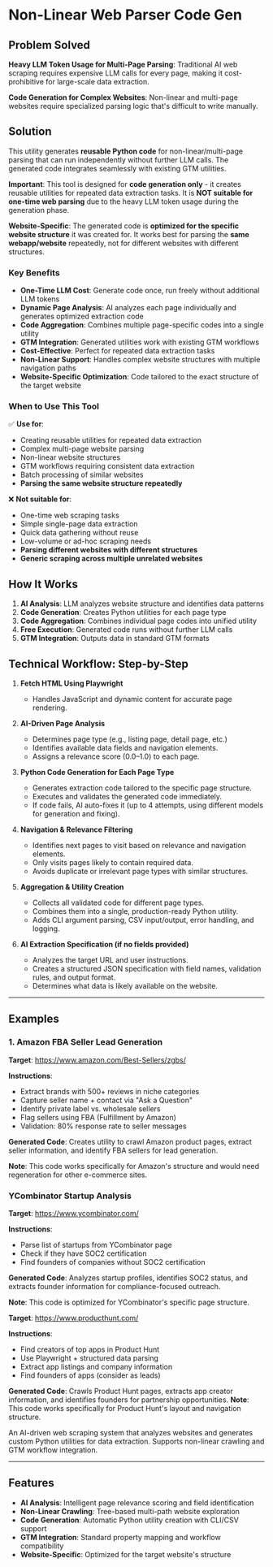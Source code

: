 # Non-Linear Web Parser Code Gen

## Problem Solved

**Heavy LLM Token Usage for Multi-Page Parsing**: Traditional AI web scraping requires expensive LLM calls for every page, making it cost-prohibitive for large-scale data extraction.

**Code Generation for Complex Websites**: Non-linear and multi-page websites require specialized parsing logic that's difficult to write manually.

## Solution

This utility generates **reusable Python code** for non-linear/multi-page parsing that can run independently without further LLM calls. The generated code integrates seamlessly with existing GTM utilities.

**Important**: This tool is designed for **code generation only** - it creates reusable utilities for repeated data extraction tasks. It is **NOT suitable for one-time web parsing** due to the heavy LLM token usage during the generation phase.

**Website-Specific**: The generated code is **optimized for the specific website structure** it was created for. It works best for parsing the **same webapp/website** repeatedly, not for different websites with different structures.

### Key Benefits

- **One-Time LLM Cost**: Generate code once, run freely without additional LLM tokens
- **Dynamic Page Analysis**: AI analyzes each page individually and generates optimized extraction code
- **Code Aggregation**: Combines multiple page-specific codes into a single utility
- **GTM Integration**: Generated utilities work with existing GTM workflows
- **Cost-Effective**: Perfect for repeated data extraction tasks
- **Non-Linear Support**: Handles complex website structures with multiple navigation paths
- **Website-Specific Optimization**: Code tailored to the exact structure of the target website

### When to Use This Tool

✅ **Use for**:
- Creating reusable utilities for repeated data extraction
- Complex multi-page website parsing
- Non-linear website structures
- GTM workflows requiring consistent data extraction
- Batch processing of similar websites
- **Parsing the same website structure repeatedly**

❌ **Not suitable for**:
- One-time web scraping tasks
- Simple single-page data extraction
- Quick data gathering without reuse
- Low-volume or ad-hoc scraping needs
- **Parsing different websites with different structures**
- **Generic scraping across multiple unrelated websites**

## How It Works

1. **AI Analysis**: LLM analyzes website structure and identifies data patterns
2. **Code Generation**: Creates Python utilities for each page type
3. **Code Aggregation**: Combines individual page codes into unified utility
4. **Free Execution**: Generated code runs without further LLM calls
5. **GTM Integration**: Outputs data in standard GTM formats

## Technical Workflow: Step-by-Step

1. **Fetch HTML Using Playwright**
   - Handles JavaScript and dynamic content for accurate page rendering.

2. **AI-Driven Page Analysis**
   - Determines page type (e.g., listing page, detail page, etc.)
   - Identifies available data fields and navigation elements.
   - Assigns a relevance score (0.0–1.0) to each page.

3. **Python Code Generation for Each Page Type**
   - Generates extraction code tailored to the specific page structure.
   - Executes and validates the generated code immediately.
   - If code fails, AI auto-fixes it (up to 4 attempts, using different models for generation and fixing).

4. **Navigation & Relevance Filtering**
   - Identifies next pages to visit based on relevance and navigation elements.
   - Only visits pages likely to contain required data.
   - Avoids duplicate or irrelevant page types with similar structures.

5. **Aggregation & Utility Creation**
   - Collects all validated code for different page types.
   - Combines them into a single, production-ready Python utility.
   - Adds CLI argument parsing, CSV input/output, error handling, and logging.

6. **AI Extraction Specification (if no fields provided)**
   - Analyzes the target URL and user instructions.
   - Creates a structured JSON specification with field names, validation rules, and output format.
   - Determines what data is likely available on the website.

---

## Examples
### 1. Amazon FBA Seller Lead Generation
**Target**: https://www.amazon.com/Best-Sellers/zgbs/

**Instructions**:
- Extract brands with 500+ reviews in niche categories
- Capture seller name + contact via "Ask a Question"
- Identify private label vs. wholesale sellers
- Flag sellers using FBA (Fulfillment by Amazon)
- Validation: 80% response rate to seller messages

**Generated Code**: Creates utility to crawl Amazon product pages, extract seller information, and identify FBA sellers for lead generation.

**Note**: This code works specifically for Amazon's structure and would need regeneration for other e-commerce sites.

### YCombinator Startup Analysis
**Target**: https://www.ycombinator.com/

**Instructions**:
- Parse list of startups from YCombinator page
- Check if they have SOC2 certification
- Find founders of companies without SOC2 certification

**Generated Code**: Analyzes startup profiles, identifies SOC2 status, and extracts founder information for compliance-focused outreach.

**Note**: This code is optimized for YCombinator's specific page structure.


**Target**: https://www.producthunt.com/

**Instructions**:
- Find creators of top apps in Product Hunt
- Use Playwright + structured data parsing
- Extract app listings and company information
- Find founders of apps (consider as leads)

**Generated Code**: Crawls Product Hunt pages, extracts app creator information, and identifies founders for partnership opportunities.
**Note**: This code works specifically for Product Hunt's layout and navigation structure.

An AI-driven web scraping system that analyzes websites and generates custom Python utilities for data extraction. Supports non-linear crawling and GTM workflow integration.

----------

## Features
- **AI Analysis**: Intelligent page relevance scoring and field identification
- **Non-Linear Crawling**: Tree-based multi-path website exploration
- **Code Generation**: Automatic Python utility creation with CLI/CSV support
- **GTM Integration**: Standard property mapping and workflow compatibility
- **Website-Specific**: Optimized for the target website's structure

 